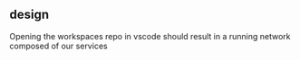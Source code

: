 ## design

Opening the workspaces repo in vscode should result in a running network composed of our services